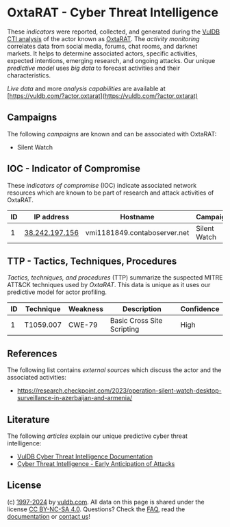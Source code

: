 # OxtaRAT - Cyber Threat Intelligence

These _indicators_ were reported, collected, and generated during the [VulDB CTI analysis](https://vuldb.com/?kb.cti) of the actor known as [OxtaRAT](https://vuldb.com/?actor.oxtarat). The _activity monitoring_ correlates data from social media, forums, chat rooms, and darknet markets. It helps to determine associated actors, specific activities, expected intentions, emerging research, and ongoing attacks. Our unique _predictive model_ uses _big data_ to forecast activities and their characteristics.

_Live data_ and more _analysis capabilities_ are available at [https://vuldb.com/?actor.oxtarat](https://vuldb.com/?actor.oxtarat)

## Campaigns

The following _campaigns_ are known and can be associated with OxtaRAT:

* Silent Watch

## IOC - Indicator of Compromise

These _indicators of compromise_ (IOC) indicate associated network resources which are known to be part of research and attack activities of OxtaRAT.

ID | IP address | Hostname | Campaign | Confidence
-- | ---------- | -------- | -------- | ----------
1 | [38.242.197.156](https://vuldb.com/?ip.38.242.197.156) | vmi1181849.contaboserver.net | Silent Watch | High

## TTP - Tactics, Techniques, Procedures

_Tactics, techniques, and procedures_ (TTP) summarize the suspected MITRE ATT&CK techniques used by _OxtaRAT_. This data is unique as it uses our predictive model for actor profiling.

ID | Technique | Weakness | Description | Confidence
-- | --------- | -------- | ----------- | ----------
1 | T1059.007 | CWE-79 | Basic Cross Site Scripting | High

## References

The following list contains _external sources_ which discuss the actor and the associated activities:

* https://research.checkpoint.com/2023/operation-silent-watch-desktop-surveillance-in-azerbaijan-and-armenia/

## Literature

The following _articles_ explain our unique predictive cyber threat intelligence:

* [VulDB Cyber Threat Intelligence Documentation](https://vuldb.com/?kb.cti)
* [Cyber Threat Intelligence - Early Anticipation of Attacks](https://www.scip.ch/en/?labs.20201022)

## License

(c) [1997-2024](https://vuldb.com/?kb.changelog) by [vuldb.com](https://vuldb.com/?kb.about). All data on this page is shared under the license [CC BY-NC-SA 4.0](https://creativecommons.org/licenses/by-nc-sa/4.0/). Questions? Check the [FAQ](https://vuldb.com/?kb.faq), read the [documentation](https://vuldb.com/?kb) or [contact us](https://vuldb.com/?contact)!
